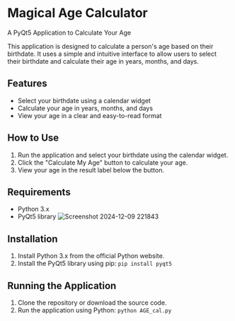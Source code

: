 # Magical Age Calculator

A PyQt5 Application to Calculate Your Age

This application is designed to calculate a person's age based on their birthdate. It uses a simple and intuitive interface to allow users to select their birthdate and calculate their age in years, months, and days.

## Features

* Select your birthdate using a calendar widget
* Calculate your age in years, months, and days
* View your age in a clear and easy-to-read format

## How to Use

1. Run the application and select your birthdate using the calendar widget.
2. Click the "Calculate My Age" button to calculate your age.
3. View your age in the result label below the button.

## Requirements

* Python 3.x
* PyQt5 library
![Screenshot 2024-12-09 221843](https://github.com/user-attachments/assets/8848ba8a-4a27-4c14-9b17-081fa663cef1)

## Installation

1. Install Python 3.x from the official Python website.
2. Install the PyQt5 library using pip: `pip install pyqt5`

## Running the Application

1. Clone the repository or download the source code.
2. Run the application using Python: `python AGE_cal.py`
